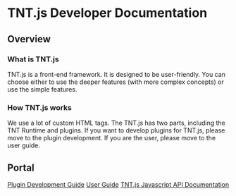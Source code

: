 # TNT.js Developer Documentation

## Overview

### What is TNT.js
TNT.js is a front-end framework. It is designed to be user-friendly. You can choose either to use the deeper features (with more complex concepts) or use the simple features. 

### How TNT.js works
We use a lot of custom HTML tags. The TNT.js has two parts, including the TNT Runtime and plugins. If you want to develop plugins for TNT.js, please move to the plugin development. If you are the user, please move to the user guide.  

## Portal

[Plugin Development Guide](plugin/Overview.md)
[User Guide](user-guide/Overview.md)
[TNT.js Javascript API Documentation](api/Overview.md)
